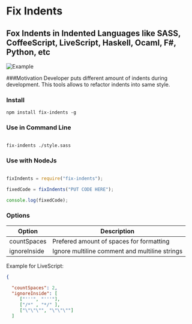# Fix Indents 
## Fox Indents in Indented Languages like SASS, CoffeeScript, LiveScript, Haskell, Ocaml, F#, Python, etc

![Example](https://content.screencast.com/users/a.stegno/folders/Jing/media/c4b5c81d-de94-45cf-be2a-85039d3cdaac/00000110.png)

###Motivation
Developer puts different amount of indents during development. This tools allows to refactor indents into same style.

### Install
```
npm install fix-indents -g
```

### Use in Command Line
```sh

fix-indents ./style.sass

```

### Use with NodeJs
```Javascript

fixIndents = require("fix-indents");

fixedCode = fixIndents("PUT CODE HERE");

console.log(fixedCode);

```

### Options

Option | Description
---  | ---
countSpaces | Prefered amount of spaces for formatting
ignoreInside | Ignore multiline comment and multiline strings


Example for LiveScript:

```JSON
{ 
  
  "countSpaces": 2,
  "ignoreInside": [
     ["'''", "'''"],
     ["/*" , "*/" ],
     ["\"\"\"", "\"\"\""]
  ]
```